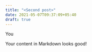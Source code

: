 ```yaml
---
title: "<Second post>"
date: 2021-05-07T09:37:09+05:40
draft: true
---
```


You

Your content in Markdown looks good!